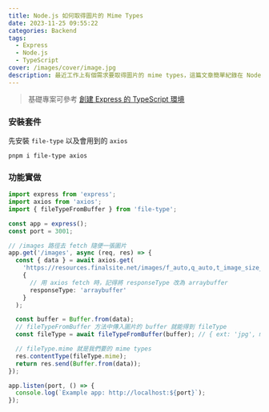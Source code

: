 ```yaml
---
title: Node.js 如何取得圖片的 Mime Types
date: 2023-11-25 09:55:22
categories: Backend
tags:
  - Express
  - Node.js
  - TypeScript
cover: /images/cover/image.jpg
description: 最近工作上有個需求要取得圖片的 mime types，這篇文章簡單紀錄在 Node.js 環境下使用 file-type 套件來取得圖片的 mime types。
---
```


> 基礎專案可參考 [創建 Express 的 TypeScript 環境](/Backend/develop-express-with-typescript/)

### 安裝套件

先安裝 `file-type` 以及會用到的 `axios`

```
pnpm i file-type axios
```

### 功能實做

```typescript
import express from 'express';
import axios from 'axios';
import { fileTypeFromBuffer } from 'file-type';

const app = express();
const port = 3001;

// /images 路徑去 fetch 隨便一張圖片
app.get('/images', async (req, res) => {
  const { data } = await axios.get(
    'https://resources.finalsite.net/images/f_auto,q_auto,t_image_size_3/v1645721429/rdaleorg/qblyqgwortzxvb3q4wct/testing.jpg',
    {
      // 用 axios fetch 時，記得將 responseType 改為 arraybuffer
      responseType: 'arraybuffer'
    }
  );

  const buffer = Buffer.from(data);
  // fileTypeFromBuffer 方法中傳入圖片的 buffer 就能得到 fileType
  const fileType = await fileTypeFromBuffer(buffer); // { ext: 'jpg', mime: 'image/jpeg' }

  // fileType.mime 就是我們要的 mime types
  res.contentType(fileType.mime);
  return res.send(Buffer.from(data));
});

app.listen(port, () => {
  console.log(`Example app: http://localhost:${port}`);
});
```
